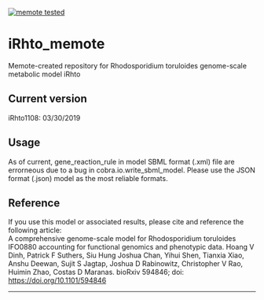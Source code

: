 [![memote tested](https://img.shields.io/badge/memote-tested-blue.svg?style=plastic)](https://hvdinh16.github.io/iRhto_memote)

# iRhto_memote
Memote-created repository for Rhodosporidium toruloides genome-scale metabolic model iRhto

## Current version
iRhto1108: 03/30/2019

## Usage
As of current, gene_reaction_rule in model SBML format (.xml) file are errorneous due to a bug in cobra.io.write_sbml_model. Please use the JSON format (.json) model as the most reliable formats.

## Reference
If you use this model or associated results, please cite and reference the following article:<br>
A comprehensive genome-scale model for Rhodosporidium toruloides IFO0880 accounting for functional genomics and phenotypic data. Hoang V Dinh, Patrick F Suthers, Siu Hung Joshua Chan, Yihui Shen, Tianxia Xiao, Anshu Deewan, Sujit S Jagtap, Joshua D Rabinowitz, Christopher V Rao, Huimin Zhao, Costas D Maranas. bioRxiv 594846; doi: https://doi.org/10.1101/594846

---

